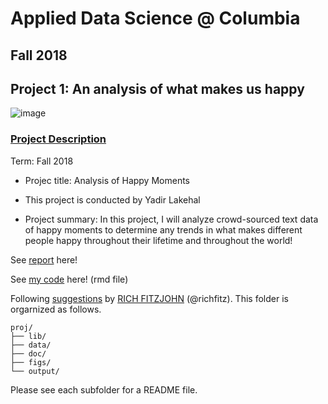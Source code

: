# Applied Data Science @ Columbia
## Fall 2018
## Project 1: An analysis of what makes us happy

![image](figs/title.jpeg)

### [Project Description](doc/)


Term: Fall 2018

+ Projec title: Analysis of Happy Moments
+ This project is conducted by Yadir Lakehal

+ Project summary: In this project, I will analyze crowd-sourced text data of happy moments to determine any trends in what makes different people happy throughout their lifetime and throughout the world!

See [report](http://rpubs.com/yl3435/adsproject1) here!

See [my code](https://github.com/TZstatsADS/Fall2018-Proj1-yadir/blob/master/doc/ADS_Yadir_Proj1.Rmd) here! (rmd file)


Following [suggestions](https://nicercode.github.io/blog/2013-04-05-projects/) by [RICH FITZJOHN](https://nicercode.github.io/about/#Team) (@richfitz). This folder is orgarnized as follows.
```
proj/
├── lib/
├── data/
├── doc/
├── figs/
└── output/
```
 
Please see each subfolder for a README file.
